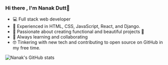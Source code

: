 ### Hi there , I'm Nanak Dutt👋


- 💻 Full stack web developer
- 🌱 Experienced in HTML, CSS, JavaScript, React, and Django.
- 👯 Passionate about creating functional and beautiful projects 🤝
- 🤔 Always learning and collaborating
- 🤓 Tinkering with new tech and contributing to open source on GitHub in my free time. 

![Nanak's GitHub stats](https://github-readme-stats.vercel.app/api?username=kabirdutt0907&show_icons=true&theme=highcontrast)
